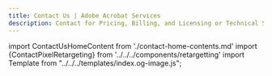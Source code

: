 ```yaml
---
title: Contact Us | Adobe Acrobat Services
description: Contact for Pricing, Billing, and Licensing or Technical Support or Implementation for Adobe Acrobat Services API
---
```


import ContactUsHomeContent from './contact-home-contents.md'
import {ContactPixelRetargeting} from '../../../components/retargetting'
import Template from "../../../templates/index.og-image.js";

<Template metaImage="extract-hero-mobile.png" />

<Hero slots="heading" variant="fullwidth" theme="dark"  customLayout className="contactUsHerobgImage Hero-Banner Contact-Home" />

# We're here to help.

<WrapperComponent slots="content" theme="lightest" className="contactUs-div-flex overflow-hidden Contact-Home-Wrapper"/>

<ContactUsHomeContent/>
